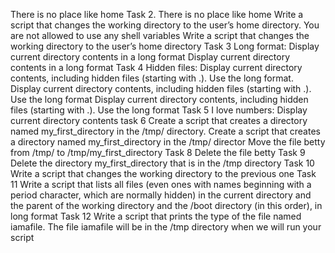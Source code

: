 There is no place like home
Task 2. There is no place like home
Write a script that changes the working directory to the user’s home directory.
You are not allowed to use any shell variables
Write a script that changes the working directory to the user’s home directory
Task 3 Long format: Display current directory contents in a long format
Display current directory contents in a long format
Task 4 Hidden files: Display current directory contents, including hidden files (starting with .). Use the long format.
Display current directory contents, including hidden files (starting with .). Use the long format
Display current directory contents, including hidden files (starting with .). Use the long format
Task 5 I love numbers: Display current directory contents
task 6 Create a script that creates a directory named my_first_directory in the /tmp/ directory.
Create a script that creates a directory named my_first_directory in the /tmp/ director
Move the file betty from /tmp/ to /tmp/my_first_directory
Task 8 Delete the file betty
Task 9 Delete the directory my_first_directory that is in the /tmp directory
Task 10 Write a script that changes the working directory to the previous one
Task 11 Write a script that lists all files (even ones with names beginning with a period character, which are normally hidden) in the current directory and the parent of the working directory and the /boot directory (in this order), in long format
Task 12 Write a script that prints the type of the file named iamafile. The file iamafile will be in the /tmp directory when we will run your script
